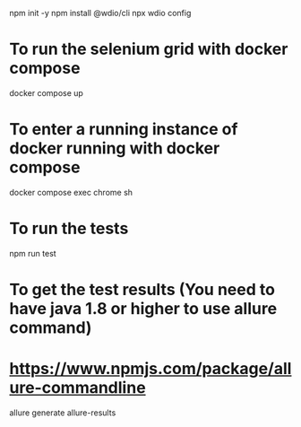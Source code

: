 npm init -y
npm install @wdio/cli
npx wdio config

# To run the selenium grid with docker compose
docker compose up

# To enter a running instance of docker running with docker compose
docker compose exec chrome sh

# To run the tests
npm run test

# To get the test results (You need to have java 1.8 or higher to use allure command)
# https://www.npmjs.com/package/allure-commandline
allure generate allure-results
